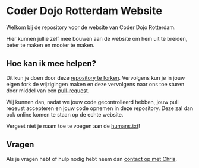 # Coder Dojo Rotterdam Website #

Welkom bij de repository voor de website van Coder Dojo Rotterdam.

Hier kunnen jullie zelf mee bouwen aan de website om hem uit te breiden, beter te maken en mooier te maken.


## Hoe kan ik mee helpen? ##

Dit kun je doen door deze [repository te forken](https://help.github.com/articles/fork-a-repo). Vervolgens kun je in jouw eigen fork de wijzigingen maken en deze vervolgens naar ons toe sturen door middel van een [pull-request](https://help.github.com/articles/creating-a-pull-request).

Wij kunnen dan, nadat we jouw code gecontrolleerd hebben, jouw pull reqeust accepteren en jouw code opnemen in deze repository. Deze zal dan ook online komen te staan op de echte website.

Vergeet niet je naam toe te voegen aan de [humans.txt](https://github.com/CoderDojoRotterdam/website/blob/master/humans.txt)!


## Vragen ##

Als je vragen hebt of hulp nodig hebt neem dan [contact op met Chris](http://github.com/christianvermeulen).
